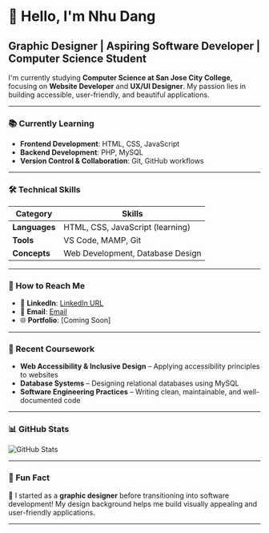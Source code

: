 # 👋 Hello, I'm Nhu Dang
## Graphic Designer | Aspiring Software Developer | Computer Science Student  

I'm currently studying **Computer Science at San Jose City College**, focusing on **Website Developer** and **UX/UI Designer**. My passion lies in building accessible, user-friendly, and beautiful applications.

---


### 📚 Currently Learning  
- **Frontend Development**: HTML, CSS, JavaScript  
- **Backend Development**: PHP, MySQL  
- **Version Control & Collaboration**: Git, GitHub workflows  

---

### 🛠️ Technical Skills  
| Category  | Skills |
|-----------|----------------------------|
| **Languages** | HTML, CSS, JavaScript (learning) |
| **Tools** | VS Code, MAMP, Git |
| **Concepts** | Web Development, Database Design |

---

### 🔗 How to Reach Me  
- 🔗 **LinkedIn**: [LinkedIn URL](#)  
- 📧 **Email**: [Email](#)  
- 🌐 **Portfolio**: [Coming Soon]  

---

### 🌱 Recent Coursework  
- **Web Accessibility & Inclusive Design** – Applying accessibility principles to websites  
- **Database Systems** – Designing relational databases using MySQL  
- **Software Engineering Practices** – Writing clean, maintainable, and well-documented code  

---


### 📊 GitHub Stats  
![GitHub Stats](https://github-readme-stats.vercel.app/api?username=NhuDangTheDevl&show_icons=true&theme=radical)  

---

### 📢 Fun Fact  
🎨 I started as a **graphic designer** before transitioning into software development! My design background helps me build visually appealing and user-friendly applications.  

---

